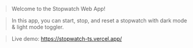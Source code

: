 > Welcome to the Stopwatch Web App!

> In this app, you can start, stop, and reset a stopwatch with dark mode & light mode toggler.

> Live demo: https://stopwatch-ts.vercel.app/
